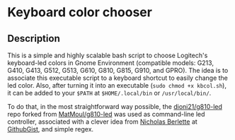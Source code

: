# Keyboard color chooser

## Description
This is a simple and highly scalable bash script to choose Logitech's keyboard-led colors in Gnome Environment (compatible models: G213, G410, G413, G512, G513, G610, G810, G815, G910, and GPRO). The idea is to associate this executable script to a keyboard shortcut to easily change the led color. Also, after turning it into an executable (`sudo chmod +x kbcol.sh`), it can be added to your `$PATH` at `$HOME/.local/bin` or `/usr/local/bin/`. 

To do that, in the most straightforward way possible, the [dioni21/g810-led](https://github.com/dioni21/g810-led/) repo forked from [MatMoul/g810-led](https://github.com/MatMoul/g810-led) was used as command-line led controller, associated with a clever idea from [Nicholas Berlette](https://github.com/nberlette) at [GithubGist](https://gist.github.com/nberlette/e3e303a81f2c41927bf4fe90fb89d97f), and simple regex.

